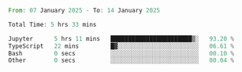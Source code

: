 <!--START_SECTION:waka-->

```rust
From: 07 January 2025 - To: 14 January 2025

Total Time: 5 hrs 33 mins

Jupyter      5 hrs 11 mins   ███████████████████████▒░   93.20 %
TypeScript   22 mins         █▓░░░░░░░░░░░░░░░░░░░░░░░   06.61 %
Bash         0 secs          ░░░░░░░░░░░░░░░░░░░░░░░░░   00.10 %
Other        0 secs          ░░░░░░░░░░░░░░░░░░░░░░░░░   00.04 %
```

<!--END_SECTION:waka-->
